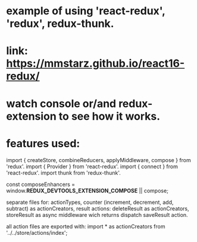 # example of using 'react-redux', 'redux', redux-thunk.
# link: https://mmstarz.github.io/react16-redux/
# watch console or/and redux-extension to see how it works.
# features used:
  
  import { createStore, combineReducers, applyMiddleware, compose } from 'redux'.
  import { Provider } from 'react-redux'.
  import { connect } from 'react-redux'.
  import thunk from 'redux-thunk'.
  
  const composeEnhancers = window.__REDUX_DEVTOOLS_EXTENSION_COMPOSE__ || compose;

  separate files for:
    actionTypes,
    counter (increment, decrement, add, subtract) as actionCreators,
    result actions:
      deleteResult as actionCreators,
      storeResult as async middleware wich returns dispatch saveResult action.
  
  all action files are exported with:
    import * as actionCreators from '../../store/actions/index';
